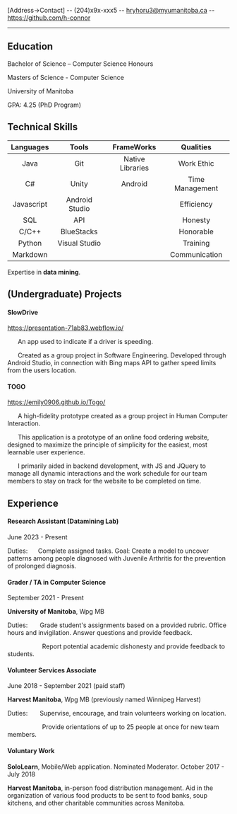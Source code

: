 [Address->Contact] -- (204)x9x-xxx5 -- hryhoru3@myumanitoba.ca -- https://github.com/h-connor

<hr />

## Education

Bachelor of Science – Computer Science Honours 

Masters of Science - Computer Science

University of Manitoba

GPA: 4.25 (PhD Program) 

## Technical Skills

| Languages        | Tools           | FrameWorks  | Qualities|
| :-------------: |:-------------:| :-----:| :----: |
| Java      | Git | Native Libraries | Work Ethic |
| C#     | Unity      |   Android | Time Management |
| Javascript | Android Studio      |     | Efficiency |
| SQL     | API      |   | Honesty |
| C/C++     | BlueStacks      |    | Honorable
| Python     | Visual Studio      |    | Training |
| Markdown     |       |    | Communication |

Expertise in **data mining**.

## (Undergraduate) Projects

#### SlowDrive
https://presentation-71ab83.webflow.io/

&nbsp;&nbsp;&nbsp;&nbsp;&nbsp; 
An app used to indicate if a driver is speeding.

&nbsp;&nbsp;&nbsp;&nbsp;&nbsp; 
Created as a group project in Software Engineering.
Developed through Android Studio, in connection with Bing maps API to gather speed limits from the users location.

#### TOGO

https://emily0906.github.io/Togo/

&nbsp;&nbsp;&nbsp;&nbsp;&nbsp; 
A high-fidelity prototype created as a group project in Human Computer Interaction.

&nbsp;&nbsp;&nbsp;&nbsp;&nbsp; 
This application is a prototype of an online food ordering website, designed to maximize the principle of simplicity for the easiest, most learnable user experience.

&nbsp;&nbsp;&nbsp;&nbsp;&nbsp; 
I primarily aided in backend development, with JS and JQuery to manage all dynamic interactions and the work schedule for our team members to stay on track for the website to be completed on time.

## Experience

#### **Research Assistant (Datamining Lab)**
June 2023 - Present

Duties:&nbsp;&nbsp;&nbsp;&nbsp;&nbsp;
Complete assigned tasks. Goal: Create a model to uncover patterns among people diagnosed with Juvenile Arthritis for the prevention of prolonged diagnosis.

#### **Grader / TA in Computer Science**
September 2021 - Present

**University of Manitoba**, Wpg MB

Duties: &nbsp;&nbsp;&nbsp;&nbsp;&nbsp;
Grade student's assignments based on a provided rubric. Office hours and invigilation. Answer questions and provide feedback.

&nbsp;&nbsp;&nbsp;&nbsp;&nbsp;&nbsp;&nbsp; &nbsp;&nbsp;&nbsp;&nbsp;&nbsp; &nbsp;&nbsp;&nbsp;&nbsp;&nbsp; 
 Report potential academic dishonesty and provide feedback to students.

#### **Volunteer Services Associate** 
June 2018 - September 2021 (paid staff)

**Harvest Manitoba**, Wpg MB (previously named Winnipeg Harvest)

Duties: &nbsp;&nbsp;&nbsp;&nbsp;&nbsp; 
Supervise, encourage, and train volunteers working on location.

&nbsp;&nbsp;&nbsp;&nbsp;&nbsp;&nbsp;&nbsp; &nbsp;&nbsp;&nbsp;&nbsp;&nbsp; &nbsp;&nbsp;&nbsp;&nbsp;&nbsp; 
 Provide orientations of up to 25 people at once for new team members.

#### **Voluntary Work** 
**SoloLearn**, Mobile/Web application. Nominated Moderator. October 2017 - July 2018

**Harvest Manitoba**, in-person food distribution management. Aid in the organization of various food products to be sent to food banks, soup kitchens, and other charitable communities across Manitoba.
